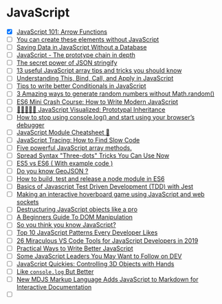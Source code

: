 # JavaScript

- [x] [JavaScript 101: Arrow Functions](https://dev.to/karaluton/javascript-101-arrow-functions-jje)
- [ ] [You can create these elements without JavaScript](https://dev.to/adrianbdesigns/you-can-create-these-elements-without-javascript-525a)
- [ ] [Saving Data in JavaScript Without a Database](https://dev.to/healeycodes/saving-data-in-javascript-without-a-database-22n)
- [ ] [JavaScript - The prototype chain in depth](https://dev.to/sag1v/javascript-the-prototype-chain-in-depth-2p58)
- [ ] [The secret power of JSON stringify](https://dev.to/blacksonic/the-secret-power-of-json-stringify-393b)
- [ ] [13 useful JavaScript array tips and tricks you should know](https://dev.to/duomly/13-useful-javascript-array-tips-and-tricks-you-should-know-2jfo)
- [ ] [Understanding This, Bind, Call, and Apply in JavaScript](https://dev.to/digitalocean/understanding-this-bind-call-and-apply-in-javascript-dla)
- [ ] [Tips to write better Conditionals in JavaScript](https://dev.to/hellomeghna/tips-to-write-better-conditionals-in-javascript-2189)
- [ ] [3 Amazing ways to generate random numbers without Math.random()](https://dev.to/svijaykoushik/3-amazing-ways-to-generate-random-numbers-without-math-random-4e84)
- [ ] [ES6 Mini Crash Course: How to Write Modern JavaScript](https://dev.to/chrisachard/es6-mini-crash-course-javascript-can-actually-be-fun-to-write-3b9l)
- [ ] [🎉👨‍👩‍👧‍👧 JavaScript Visualized: Prototypal Inheritance](https://dev.to/lydiahallie/javascript-visualized-prototypal-inheritance-47co)
- [ ] [How to stop using console.log() and start using your browser’s debugger](https://medium.com/datadriveninvestor/stopping-using-console-log-and-start-using-your-browsers-debugger-62bc893d93ff)
- [ ] [JavaScript Module Cheatsheet 📄‬](https://dev.to/samanthaming/javascript-module-cheatsheet-5b4o)
- [ ] [JavaScript Tracing: How to Find Slow Code](https://stackify.com/javascript-tracing-how-to-find-slow-code/)
- [ ] [Five powerful JavaScript array methods.](https://dev.to/taslangraham/five-powerful-javascript-array-methods-57mi)
- [ ] [Spread Syntax "Three-dots" Tricks You Can Use Now](https://dev.to/girlie_mac/spread-syntax-three-dots-tricks-you-can-use-now-aob)
- [ ] [ES5 vs ES6 ( With example code )](https://medium.com/recraftrelic/es5-vs-es6-with-example-code-9901fa0136fc)
- [ ] [Do you know GeoJSON ?](https://dev.to/ashiqsultan/do-you-know-geojson-4gld)
- [ ] [How to build, test and release a node module in ES6](https://dev.to/whitep4nth3r/how-to-build-test-and-release-a-node-module-in-es6-296b)
- [ ] [Basics of Javascript Test Driven Development (TDD) with Jest](https://dev.to/pat_the99/basics-of-javascript-test-driven-development-tdd-with-jest-o3c)
- [ ] [Making an interactive hoverboard game using JavaScript and web sockets](https://dev.to/devdevcharlie/making-an-interactive-hoverboard-game-using-javascript-and-web-sockets-379j)
- [ ] [Destructuring JavaScript objects like a pro](https://dev.to/willamesoares/destructuring-javascript-objects-like-a-pro-17bg)
- [ ] [A Beginners Guide To DOM Manipulation](https://dev.to/iqramqra/a-beginners-guide-to-dom-manipulation-45bk)
- [ ] [So you think you know JavaScript?](https://dev.to/aman_singh/so-you-think-you-know-javascript-5c26)
- [ ] [Top 10 JavaScript Patterns Every Developer Likes](https://dev.to/shijiezhou/top-10-javascript-patterns-every-developers-like-168p)
- [ ] [26 Miraculous VS Code Tools for JavaScript Developers in 2019](https://dev.to/jsmanifest/26-miraculous-vs-code-tools-for-javascript-developers-in-2019-50gg)
- [ ] [Practical Ways to Write Better JavaScript](https://dev.to/taillogs/practical-ways-to-write-better-javascript-26d4)
- [ ] [Some JavaScript Leaders You May Want to Follow on DEV](https://dev.to/devteam/some-javascript-leaders-you-may-want-to-follow-on-dev-52j4)
- [ ] [JavaScript Quickies: Controlling 3D Objects with Hands](https://dev.to/teamxenox/javascript-quickies-controlling-3d-objects-with-hands-498n)
- [ ] [Like `console.log` But Better](https://dev.to/leirasanchez/like-console-log-but-better-nhm)
- [ ] [New MDJS Markup Language Adds JavaScript to Markdown for Interactive Documentation](https://www.infoq.com/news/2020/04/mdjs-markdown-web-components/)
- [ ] []()
